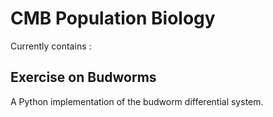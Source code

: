 # CMB Population Biology

Currently contains : 

## Exercise on Budworms

A Python implementation of the budworm differential system.


